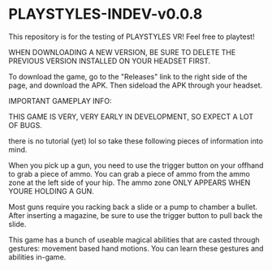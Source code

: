 # PLAYSTYLES-INDEV-v0.0.8
This repository is for the testing of PLAYSTYLES VR! Feel free to playtest! 

WHEN DOWNLOADING A NEW VERSION, BE SURE TO DELETE THE PREVIOUS VERSION INSTALLED ON YOUR HEADSET FIRST.

To download the game, go to the "Releases" link to the right side of the page, and download the APK. Then sideload the APK through your headset.


IMPORTANT GAMEPLAY INFO:

THIS GAME IS VERY, VERY EARLY IN DEVELOPMENT, SO EXPECT A LOT OF BUGS.

there is no tutorial (yet) lol so take these following pieces of information into mind.

When you pick up a gun, you need to use the trigger button on your offhand to grab a piece of ammo. You can grab a piece of ammo from the ammo zone at the left side of your hip. The ammo zone ONLY APPEARS WHEN YOURE HOLDING A GUN.

Most guns require you racking back a slide or a pump to chamber a bullet. After inserting a magazine, be sure to use the trigger button to pull back the slide.

This game has a bunch of useable magical abilities that are casted through gestures: movement based hand motions. You can learn these gestures and abilities in-game.
